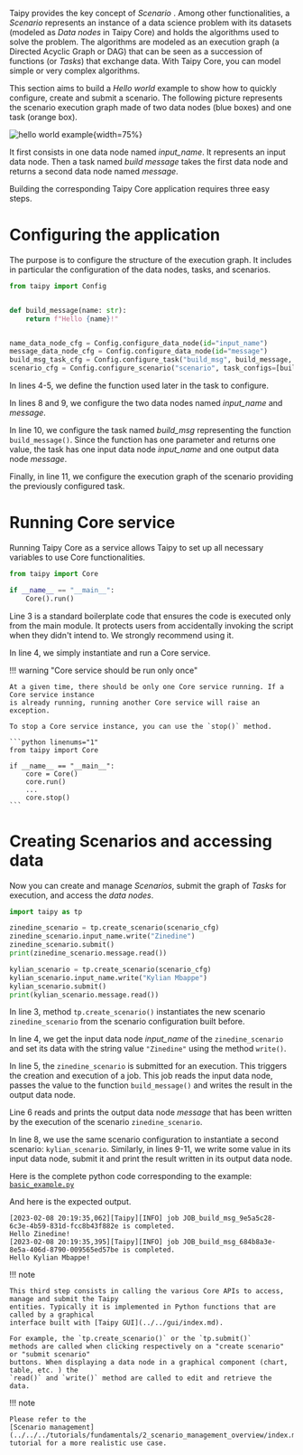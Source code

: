 Taipy provides the key concept of *Scenario* . Among other functionalities, a *Scenario*
represents an instance of a data science problem with its datasets (modeled as *Data nodes* in
Taipy Core) and holds the algorithms used to solve the problem. The algorithms are modeled as an
execution graph (a Directed Acyclic Graph or DAG) that can be seen as a succession of functions
(or *Tasks*) that exchange data. With Taipy Core, you can model simple or very complex algorithms.

This section aims to build a *Hello world* example to show how to quickly configure, create and
submit a scenario. The following picture represents the scenario execution graph made of two
data nodes (blue boxes) and one task (orange box).

![hello world example](../pic/hello_world.svg){width=75%}

It first consists in one data node named *input_name*. It represents an input data node.
Then a task named *build message* takes the first data node and returns a second data node named
*message*.

Building the corresponding Taipy Core application requires three easy steps.

# Configuring the application

The purpose is to configure the structure of the execution graph. It includes in particular the
configuration of the data nodes, tasks, and scenarios.

```python linenums="1"
from taipy import Config


def build_message(name: str):
    return f"Hello {name}!"


name_data_node_cfg = Config.configure_data_node(id="input_name")
message_data_node_cfg = Config.configure_data_node(id="message")
build_msg_task_cfg = Config.configure_task("build_msg", build_message, name_data_node_cfg, message_data_node_cfg)
scenario_cfg = Config.configure_scenario("scenario", task_configs=[build_msg_task_cfg])
```

In lines 4-5, we define the function used later in the task to configure.

In lines 8 and 9, we configure the two data nodes named *input_name* and *message*.

In line 10, we configure the task named *build_msg* representing the function `build_message()`.
Since the function has one parameter and returns one value, the task has one input data node
*input_name* and one output data node *message*.

Finally, in line 11, we configure the execution graph of the scenario providing the previously
configured task.

# Running Core service

Running Taipy Core as a service allows Taipy to set up all necessary variables to use Core
functionalities.

``` python linenums="1"
from taipy import Core

if __name__ == "__main__":
    Core().run()
```

Line 3 is a standard boilerplate code that ensures the code is executed only from the main
module. It protects users from accidentally invoking the script when they didn't intend to. We
strongly recommend using it.

In line 4, we simply instantiate and run a Core service.

!!! warning "Core service should be run only once"

    At a given time, there should be only one Core service running. If a Core service instance
    is already running, running another Core service will raise an exception.

    To stop a Core service instance, you can use the `stop()` method.

    ```python linenums="1"
    from taipy import Core

    if __name__ == "__main__":
        core = Core()
        core.run()
        ...
        core.stop()
    ```

# Creating Scenarios and accessing data

Now you can create and manage *Scenarios*, submit the graph of *Tasks* for execution, and access
the *data nodes*.

```python linenums="1"
import taipy as tp

zinedine_scenario = tp.create_scenario(scenario_cfg)
zinedine_scenario.input_name.write("Zinedine")
zinedine_scenario.submit()
print(zinedine_scenario.message.read())

kylian_scenario = tp.create_scenario(scenario_cfg)
kylian_scenario.input_name.write("Kylian Mbappe")
kylian_scenario.submit()
print(kylian_scenario.message.read())
```

In line 3, method `tp.create_scenario()` instantiates the new scenario `zinedine_scenario`
from the scenario configuration built before.

In line 4, we get the input data node *input_name* of the `zinedine_scenario` and set its data
with the string value `"Zinedine"` using the method `write()`.

In line 5, the `zinedine_scenario` is submitted for an execution. This triggers the creation
and execution of a job. This job reads the input data node, passes the value
to the function `build_message()` and writes the result in the output data node.

Line 6 reads and prints the output data node *message* that has been written by the execution
of the scenario `zinedine_scenario`.

In line 8, we use the same scenario configuration to instantiate a second scenario:
`kylian_scenario`. Similarly, in lines 9-11, we write some value in its input data node, submit
it and print the result written in its output data node.

Here is the complete python code corresponding to the example:
<a href="./code_example/basic_example.py" download>`basic_example.py`</a>

And here is the expected output.

``` console
[2023-02-08 20:19:35,062][Taipy][INFO] job JOB_build_msg_9e5a5c28-6c3e-4b59-831d-fcc8b43f882e is completed.
Hello Zinedine!
[2023-02-08 20:19:35,395][Taipy][INFO] job JOB_build_msg_684b8a3e-8e5a-406d-8790-009565ed57be is completed.
Hello Kylian Mbappe!
```

!!! note

    This third step consists in calling the various Core APIs to access, manage and submit the Taipy
    entities. Typically it is implemented in Python functions that are called by a graphical
    interface built with [Taipy GUI](../../gui/index.md).

    For example, the `tp.create_scenario()` or the `tp.submit()`
    methods are called when clicking respectively on a "create scenario" or "submit scenario"
    buttons. When displaying a data node in a graphical component (chart, table, etc. ) the
    `read()` and `write()` method are called to edit and retrieve the data.


!!! note

    Please refer to the
    [Scenario management](../../../tutorials/fundamentals/2_scenario_management_overview/index.md)
    tutorial for a more realistic use case.
